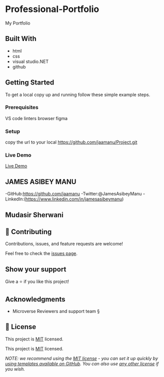 # Professional-Portfolio
My Portfolio

## Built With

- html 
- css
- visual studio.NET
- github

## Getting Started

To get a local copy up and running follow these simple example steps.
### Prerequisites
VS code
linters
browser
figma

### Setup
copy the url to your local https://github.com/jaamanu/Project.git

### Live Demo 
[Live Demo](https://jaamanu.github.io/Professional-Portfolio/)

## JAMES ASIBEY MANU

-GitHub:https://github.com/jaamanu
-Twitter:@JamesAsibeyManu
-LinkedIn:(https://www.linkedin.com/in/jamesasibeymanu)

## Mudasir Sherwani


## 🤝 Contributing

Contributions, issues, and feature requests are welcome!

Feel free to check the [issues page](../../issues/).

## Show your support

Give a ⭐️ if you like this project!

## Acknowledgments
- Microverse Reviewers and support team §

## 📝 License

This project is [MIT](./LICENSE) licensed.

This project is [MIT](./LICENSE) licensed.

_NOTE: we recommend using the [MIT license](https://choosealicense.com/licenses/mit/) - you can set it up quickly by [using templates available on GitHub](https://docs.github.com/en/communities/setting-up-your-project-for-healthy-contributions/adding-a-license-to-a-repository). You can also use [any other license](https://choosealicense.com/licenses/) if you wish._
